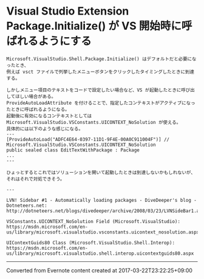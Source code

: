 # Visual Studio Extension Package.Initialize() が VS 開始時に呼ばれるようにする
```
Microsoft.VisualStudio.Shell.Package.Initialize() はデフォルトだと必要になったとき、
例えば vsct ファイルで列挙したメニューボタンをクリックしたタイミングしたときに到達する。

しかしメニュー項目のテキストをコードで設定したい場合など、VS が起動したときに呼び出してほしい場合がある。
ProvideAutoLoadAttribute を付けることで、指定したコンテキストがアクティブになったときに呼ばれるようになる。
起動後に有効になるコンテキストとしては Microsoft.VisualStudio.VSConstants.UICONTEXT_NoSolution が使える。
具体的には以下のような感じになる。
---
[ProvideAutoLoad("ADFC4E64-0397-11D1-9F4E-00A0C911004F")] // Microsoft.VisualStudio.VSConstants.UICONTEXT_NoSolution
public sealed class EditTextWithPackage : Package
...
---

ひょっとするとこれではソリューションを開いて起動したときは到達しないかもしれないが、
それはそれで対処できそう。

---

LVN! Sidebar #1 - Automatically loading packages - DiveDeeper's blog - Dotneteers.net:
http://dotneteers.net/blogs/divedeeper/archive/2008/03/23/LVNSideBar1.aspx

VSConstants.UICONTEXT_NoSolution Field (Microsoft.VisualStudio):
https://msdn.microsoft.com/en-us/library/microsoft.visualstudio.vsconstants.uicontext_nosolution.aspx

UIContextGuids80 Class (Microsoft.VisualStudio.Shell.Interop):
https://msdn.microsoft.com/en-us/library/microsoft.visualstudio.shell.interop.uicontextguids80.aspx
```

------------------------------------------------------------------------

Converted from Evernote content created at 2017-03-22T23:22:25+09:00